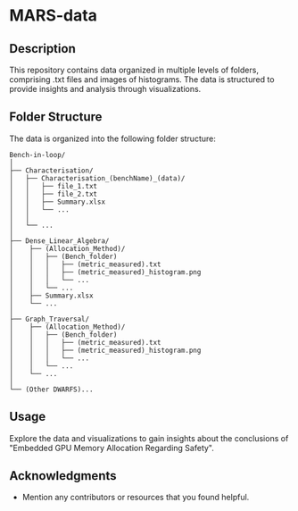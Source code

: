 # MARS-data

## Description

This repository contains data organized in multiple levels of folders, comprising .txt files and images of histograms. The data is structured to provide insights and analysis through visualizations.

## Folder Structure

The data is organized into the following folder structure:

```
Bench-in-loop/
│
├── Characterisation/
│   ├── Characterisation_(benchName)_(data)/
│   │   ├── file_1.txt
│   │   ├── file_2.txt
│   │   ├── Summary.xlsx
│   │   └── ...
│   │
│   └── ...
│
├── Dense_Linear_Algebra/
│    ├── (Allocation_Method)/
│    │   ├── (Bench_folder)
│    │   │   ├── (metric_measured).txt
│    │   │   ├── (metric_measured)_histogram.png
│    │   │   └── ...
│    │   └── ...
│    ├── Summary.xlsx
│    └── ...
│
├── Graph_Traversal/
│    ├── (Allocation_Method)/
│    │   ├── (Bench_folder)
│    │   │   ├── (metric_measured).txt
│    │   │   ├── (metric_measured)_histogram.png
│    │   │   └── ...
│    │   └── ...
│    └── ...
│   
└── (Other DWARFS)...
```

## Usage

Explore the data and visualizations to gain insights about the conclusions of "Embedded GPU Memory Allocation Regarding Safety".


## Acknowledgments

- Mention any contributors or resources that you found helpful.


